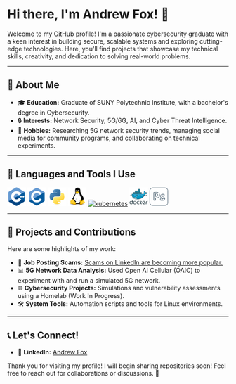 # Hi there, I'm Andrew Fox! 👋

Welcome to my GitHub profile! I'm a passionate cybersecurity graduate with a keen interest in building secure, scalable systems and exploring cutting-edge technologies. Here, you'll find projects that showcase my technical skills, creativity, and dedication to solving real-world problems.

---

## 🚀 About Me
- 🎓 **Education:** Graduate of SUNY Polytechnic Institute, with a bachelor's degree in Cybersecurity.
- 🔒 **Interests:** Network Security, 5G/6G, AI, and Cyber Threat Intelligence.
- 🎨 **Hobbies:** Researching 5G network security trends, managing social media for community programs, and collaborating on technical experiments.

---

## 🚀 Languages and Tools I Use
<div>
  <a target="_blank" href="https://raw.githubusercontent.com/devicons/devicon/master/icons/cplusplus/cplusplus-original.svg" style="display: inline-block;"><img src="https://raw.githubusercontent.com/devicons/devicon/master/icons/cplusplus/cplusplus-original.svg" alt="cplusplus" width="42" height="42" /></a>
  <a target="_blank" href="https://raw.githubusercontent.com/devicons/devicon/master/icons/c/c-original.svg" style="display: inline-block;"><img src="https://raw.githubusercontent.com/devicons/devicon/master/icons/c/c-original.svg" alt="c" width="42" height="42" /></a>
  <a target="_blank" href="https://raw.githubusercontent.com/devicons/devicon/master/icons/python/python-original.svg" style="display: inline-block;"><img src="https://raw.githubusercontent.com/devicons/devicon/master/icons/python/python-original.svg" alt="python" width="42" height="42" /></a>
  <a target="_blank" href="https://raw.githubusercontent.com/devicons/devicon/master/icons/linux/linux-original.svg" style="display: inline-block;"><img src="https://raw.githubusercontent.com/devicons/devicon/master/icons/linux/linux-original.svg" alt="linux" width="42" height="42" /></a>
  <a target="_blank" href="https://www.vectorlogo.zone/logos/kubernetes/kubernetes-icon.svg" style="display: inline-block;"><img src="https://www.vectorlogo.zone/logos/kubernetes/kubernetes-icon.svg" alt="kubernetes" width="42" height="42" /></a>
  <a target="_blank" href="https://raw.githubusercontent.com/devicons/devicon/master/icons/docker/docker-original-wordmark.svg" style="display: inline-block;"><img src="https://raw.githubusercontent.com/devicons/devicon/master/icons/docker/docker-original-wordmark.svg" alt="docker" width="42" height="42" /></a>
  <a target="_blank" href="https://raw.githubusercontent.com/devicons/devicon/master/icons/photoshop/photoshop-line.svg" style="display: inline-block;"><img src="https://raw.githubusercontent.com/devicons/devicon/master/icons/photoshop/photoshop-line.svg" alt="photoshop" width="42" height="42" /></a>
</div>

---

## 🎨 Projects and Contributions
Here are some highlights of my work:
- 🚨 **Job Posting Scams:** [Scams on LinkedIn are becoming more popular.](https://github.com/casperfox/JobPostingScams/)
- 📊 **5G Network Data Analysis:** Used Open AI Cellular (OAIC) to experiment with and run a simulated 5G network.
- 🌐 **Cybersecurity Projects:** Simulations and vulnerability assessments using a Homelab (Work In Progress).
- 🛠️ **System Tools:** Automation scripts and tools for Linux environments.

---

## 📞 Let's Connect!
- 🔗 **LinkedIn:** [Andrew Fox](https://www.linkedin.com/in/andrew-fox-088425241/)

Thank you for visiting my profile! I will begin sharing repositories soon! Feel free to reach out for collaborations or discussions. 🚀
